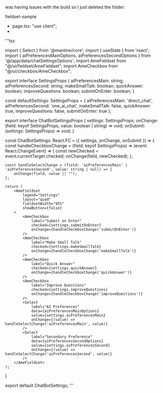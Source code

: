 was having issues with the build so I just deleted the folder:

fieldset-sample
- page.tsx:
  "use client";
- 
'''tsx

import { Select } from '@mantine/core';
import { useState } from 'react';
import { aiPreferencesMainOptions, aiPreferencesSecondOptions } from '@/app/data/chatSettingsOptions';
import AmeFieldset from "@/ui/fieldset/AmeFieldset";
import AmeCheckbox from "@/ui/checkbox/AmeCheckbox";

export interface SettingsProps {
aiPreferencesMain: string;
aiPreferencesSecond: string;
makeSmallTalk: boolean;
quickAnswer: boolean;
improveQuestions: boolean;
submitOnEnter: boolean;
}

const defaultSettings: SettingsProps = {
aiPreferencesMain: 'direct_chat',
aiPreferencesSecond: 'one_ai_chat',
makeSmallTalk: false,
quickAnswer: true,
improveQuestions: false,
submitOnEnter: true
};

export interface ChatBotSettingsProps {
settings: SettingsProps;
onChange: (field: keyof SettingsProps, value: boolean | string) => void;
onSubmit: (settings: SettingsProps) => void;
}

const ChatBotSettings: React.FC<ChatBotSettingsProps> = ({ settings, onChange, onSubmit }) => {
const handleCheckboxChange = (field: keyof SettingsProps) => (event: React.ChangeEvent<HTMLInputElement>) => {
const newChecked = event.currentTarget.checked;
onChange(field, newChecked);
};

    const handleSelectChange = (field: 'aiPreferencesMain' | 'aiPreferencesSecond', value: string | null) => {
        onChange(field, value || "");
    };

    return (
        <AmeFieldset
            legend="Settings"
            layout="quad"
            fieldsetWidth="95%"
            showButton={false}
        >
            <AmeCheckbox
                label="Submit on Enter"
                checked={settings.submitOnEnter}
                onChange={handleCheckboxChange('submitOnEnter')}
            />
            <AmeCheckbox
                label="Make Small Talk"
                checked={settings.makeSmallTalk}
                onChange={handleCheckboxChange('makeSmallTalk')}
            />
            <AmeCheckbox
                label="Quick Answer"
                checked={settings.quickAnswer}
                onChange={handleCheckboxChange('quickAnswer')}
            />
            <AmeCheckbox
                label="Improve Questions"
                checked={settings.improveQuestions}
                onChange={handleCheckboxChange('improveQuestions')}
            />
            <Select
                label="AI Preferences"
                data={aiPreferencesMainOptions}
                value={settings.aiPreferencesMain}
                onChange={(value) => handleSelectChange('aiPreferencesMain', value)}
            />
            <Select
                label="Secondary Preference"
                data={aiPreferencesSecondOptions}
                value={settings.aiPreferencesSecond}
                onChange={(value) => handleSelectChange('aiPreferencesSecond', value)}
            />
        </AmeFieldset>
    );
}

export default ChatBotSettings;
'''

